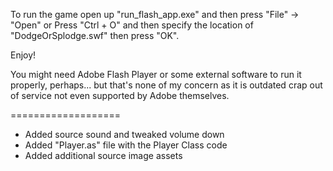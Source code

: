 To run the game open up "run_flash_app.exe" and then press "File" -> "Open" or
Press "Ctrl + O" and then specify the location of "DodgeOrSplodge.swf" then press "OK".

Enjoy!


You might need Adobe Flash Player or some external software to run it properly, perhaps...
but that's none of my concern as it is outdated crap out of service not even supported by Adobe themselves.



===================
+ Added source sound and tweaked volume down
+ Added "Player.as" file with the Player Class code
+ Added additional source image assets